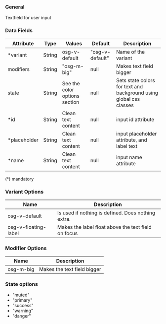 ### General
Textfield for user input

### Data Fields
| Attribute | Type | Values | Default | Description |
|---|---|---|---|---|
| *variant | String | osg-v-default | "osg-v-default" | Name of the variant |
| modifiers | String | "osg-m-big" | null | Makes text field bigger |
| state | String | See the color options section | null | Sets state colors for text and background using global css classes |
| *id | String | Clean text content | null | input id attribute |
| *placeholder | String | Clean text content | null | input placeholder attribute, and label text |
| *name | String | Clean text content | null | input name attribute |

(*) mandatory

### Variant Options
| Name | Description |
|------|-------------|
| osg-v-default | Is used if nothing is defined. Does nothing extra. |
| osg-v-floating-label | Makes the label float above the text field on focus |

### Modifier Options
| Name | Description |
|------|-------------|
| osg-m-big | Makes the text field bigger |



### State options
- "muted"
- "primary"
- "success"
- "warning"
- "danger"
